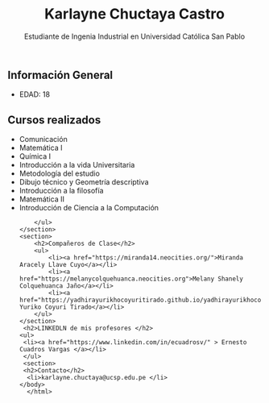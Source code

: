 <!DOCTYPE html>
<html lang="es">
<head>
    <meta charset="UTF-8">
    <meta name="viewport" content="width=device-width, initial-scale=1.0">
    <meta name="description" content="Página personal de Karlayne Chuctaya Castro - Estudiante de Ingeniería Industrial ">
    <title>Karlayne Chuctaya Castro</title>
</head>
<body>
    <header>
        <h1>Karlayne Chuctaya Castro</h1>
        <p>Estudiante de Ingenia Industrial en 	Universidad Católica San Pablo</p>
    </header>
    <section>
        <h2>Información General</h2>
        <ul>
            <li>EDAD: 18</li>
        </ul>
    </section>
    <section>
        <h2>Cursos realizados</h2>
        <ul>
            <li>Comunicación</li>
            <li>Matemática I</li>
            <li>Química I</li>
            <li>Introducción a la vida Universitaria</li>
            <li>Metodología del estudio</li>
            <li>Dibujo técnico y Geometría descriptiva</li>
            <li>Introducción a la filosofía</li>
            <li>Matemática II</li>
            <li> Introducción de Ciencia a la Computación 
            
        </ul>
    </section>
    <section>
        <h2>Compañeros de Clase</h2>
        <ul>
            <li><a href="https://miranda14.neocities.org/">Miranda Aracely Llave Cuyo</a></li>
            <li><a href="https://melanycolquehuanca.neocities.org">Melany Shanely Colquehuanca Jaño</a></li>
            <li><a href="https://yadhirayurikhocoyuritirado.github.io/yadhirayurikhocoyuri/">Yadhira Yuriko Coyuri Tirado</a></li>
        </ul>
    </section>
     <h2>LINKEDLN de mis profesores </h2>
    <ul>
     <li><a href="https://www.linkedin.com/in/ecuadrosv/" > Ernesto Cuadros Vargas </a></li>
     </ul>
     <section>
     <h2>Contacto</h2>
      <li>karlayne.chuctaya@ucsp.edu.pe </li>
    </body>
      </html>
